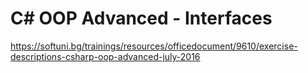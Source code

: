 # C# OOP Advanced - Interfaces

https://softuni.bg/trainings/resources/officedocument/9610/exercise-descriptions-csharp-oop-advanced-july-2016